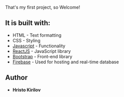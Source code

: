 That's my first project, so Welcome!

## It is built with:

* HTML - Text formatting
* CSS - Styling
* [Javascript](https://www.javascript.com/) - Functionality
* [ReactJS](https://reactjs.org/) - JavaScript library
* [Bootstrap](https://getbootstrap.com/) - Front-end library
* [Firebase](https://firebase.google.com/) - Used for hosting and real-time database

## Author

* **Hristo Kirilov**
